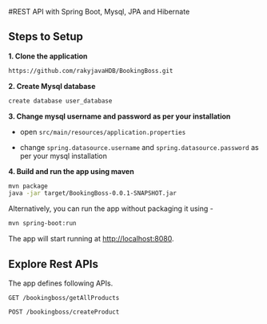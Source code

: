 
#REST API with Spring Boot, Mysql, JPA and Hibernate 

## Steps to Setup

**1. Clone the application**

```bash
https://github.com/rakyjavaHDB/BookingBoss.git
```

**2. Create Mysql database**
```bash
create database user_database
```

**3. Change mysql username and password as per your installation**

+ open `src/main/resources/application.properties`

+ change `spring.datasource.username` and `spring.datasource.password` as per your mysql installation

**4. Build and run the app using maven**

```bash
mvn package
java -jar target/BookingBoss-0.0.1-SNAPSHOT.jar

```

Alternatively, you can run the app without packaging it using -

```bash
mvn spring-boot:run
```

The app will start running at <http://localhost:8080>.

## Explore Rest APIs

The app defines following APIs.

    GET /bookingboss/getAllProducts
    
    POST /bookingboss/createProduct
  
